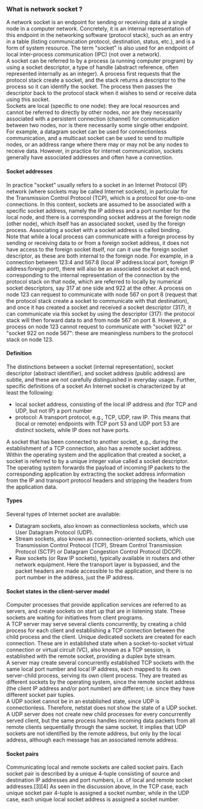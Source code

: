 ### What is network socket ?
A network socket is an endpoint for sending or receiving data at a single node in a computer network. Concretely, it is an internal representation of this endpoint in the networking software (protocol stack), such as an entry in a table (listing communication protocol, destination, status, etc.), and is a form of system resource. The term "socket" is also used for an endpoint of local inter-process communication (IPC) (not over a network).</br>
A socket can be referred to by a process (a running computer program) by using a socket descriptor, a type of handle (abstract reference, often represented internally as an integer). A process first requests that the protocol stack create a socket, and the stack returns a descriptor to the process so it can identify the socket. The process then passes the descriptor back to the protocol stack when it wishes to send or receive data using this socket.</br>
Sockets are local (specific to one node): they are local resources and cannot be referred to directly by other nodes, nor are they necessarily associated with a persistent connection (channel) for communication between two nodes, nor is there necessarily some single other endpoint. For example, a datagram socket can be used for connectionless communication, and a multicast socket can be used to send to multiple nodes, or an address range where there may or may not be any nodes to receive data. However, in practice for internet communication, sockets generally have associated addresses and often have a connection.</br>

#### Socket addresses
In practice "socket" usually refers to a socket in an Internet Protocol (IP) network (where sockets may be called Internet sockets), in particular for the Transmission Control Protocol (TCP), which is a protocol for one-to-one connections. In this context, sockets are assumed to be associated with a specific socket address, namely the IP address and a port number for the local node, and there is a corresponding socket address at the foreign node (other node), which itself has an associated socket, used by the foreign process. Associating a socket with a socket address is called binding.</br>
Note that while a local process can communicate with a foreign process by sending or receiving data to or from a foreign socket address, it does not have access to the foreign socket itself, nor can it use the foreign socket descriptor, as these are both internal to the foreign node. For example, in a connection between 123:4 and 567:8 (local IP address:local port, foreign IP address:foreign port), there will also be an associated socket at each end, corresponding to the internal representation of the connection by the protocol stack on that node, which are referred to locally by numerical socket descriptors, say 317 at one side and 922 at the other. A process on node 123 can request to communicate with node 567 on port 8 (request that the protocol stack create a socket to communicate with that destination), and once it has created a socket and received a socket descriptor (317), it can communicate via this socket by using the descriptor (317): the protocol stack will then forward data to and from node 567 on port 8. However, a process on node 123 cannot request to communicate with "socket 922" or "socket 922 on node 567": these are meaningless numbers to the protocol stack on node 123.</br>

#### Definition
The distinctions between a socket (internal representation), socket descriptor (abstract identifier), and socket address (public address) are subtle, and these are not carefully distinguished in everyday usage. Further, specific definitions of a socket
An Internet socket is characterized by at least the following:
* local socket address, consisting of the local IP address and (for TCP and UDP, but not IP) a port number
* protocol: A transport protocol, e.g., TCP, UDP, raw IP. This means that (local or remote) endpoints with TCP port 53 and UDP port 53 are distinct sockets, while IP does not have ports.</br>

A socket that has been connected to another socket, e.g., during the establishment of a TCP connection, also has a remote socket address.
Within the operating system and the application that created a socket, a socket is referred to by a unique integer value called a socket descriptor. The operating system forwards the payload of incoming IP packets to the corresponding application by extracting the socket address information from the IP and transport protocol headers and stripping the headers from the application data.

#### Types
Several types of Internet socket are available:
* Datagram sockets, also known as connectionless sockets, which use User Datagram Protocol (UDP).
* Stream sockets, also known as connection-oriented sockets, which use Transmission Control Protocol (TCP), Stream Control Transmission Protocol (SCTP) or Datagram Congestion Control Protocol (DCCP).
* Raw sockets (or Raw IP sockets), typically available in routers and other network equipment. Here the transport layer is bypassed, and the packet headers are made accessible to the application, and there is no port number in the address, just the IP address.

#### Socket states in the client-server model
Computer processes that provide application services are referred to as servers, and create sockets on start up that are in listening state. These sockets are waiting for initiatives from client programs.</br>
A TCP server may serve several clients concurrently, by creating a child process for each client and establishing a TCP connection between the child process and the client. Unique dedicated sockets are created for each connection. These are in established state when a socket-to-socket virtual connection or virtual circuit (VC), also known as a TCP session, is established with the remote socket, providing a duplex byte stream.</br>
A server may create several concurrently established TCP sockets with the same local port number and local IP address, each mapped to its own server-child process, serving its own client process. They are treated as different sockets by the operating system, since the remote socket address (the client IP address and/or port number) are different; i.e. since they have different socket pair tuples.</br>
A UDP socket cannot be in an established state, since UDP is connectionless. Therefore, netstat does not show the state of a UDP socket. A UDP server does not create new child processes for every concurrently served client, but the same process handles incoming data packets from all remote clients sequentially through the same socket. It implies that UDP sockets are not identified by the remote address, but only by the local address, although each message has an associated remote address.</br>
#### Socket pairs
Communicating local and remote sockets are called socket pairs. Each socket pair is described by a unique 4-tuple consisting of source and destination IP addresses and port numbers, i.e. of local and remote socket addresses.[3][4] As seen in the discussion above, in the TCP case, each unique socket pair 4-tuple is assigned a socket number, while in the UDP case, each unique local socket address is assigned a socket number.
